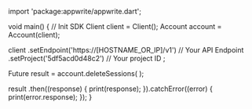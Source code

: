 import 'package:appwrite/appwrite.dart';

void main() { // Init SDK
  Client client = Client();
  Account account = Account(client);

  client
    .setEndpoint('https://[HOSTNAME_OR_IP]/v1') // Your API Endpoint
    .setProject('5df5acd0d48c2') // Your project ID
  ;

  Future result = account.deleteSessions(  );

  result
    .then((response) {
      print(response);
    }).catchError((error) {
      print(error.response);
  });
}